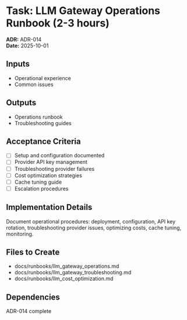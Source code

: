 # Task: LLM Gateway Operations Runbook (2-3 hours)
**ADR:** ADR-014  
**Date:** 2025-10-01

## Inputs
- Operational experience
- Common issues

## Outputs
- Operations runbook
- Troubleshooting guides

## Acceptance Criteria
- [ ] Setup and configuration documented
- [ ] Provider API key management
- [ ] Troubleshooting provider failures
- [ ] Cost optimization strategies
- [ ] Cache tuning guide
- [ ] Escalation procedures

## Implementation Details
Document operational procedures: deployment, configuration, API key rotation, troubleshooting provider issues, optimizing costs, cache tuning, monitoring.

## Files to Create
- docs/runbooks/llm_gateway_operations.md
- docs/runbooks/llm_gateway_troubleshooting.md
- docs/runbooks/llm_cost_optimization.md

## Dependencies
ADR-014 complete